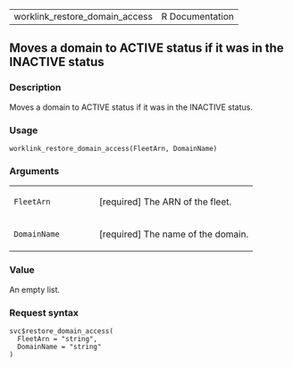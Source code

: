 <table style="width: 100%;">
<tbody>
<tr class="odd">
<td>worklink_restore_domain_access</td>
<td style="text-align: right;">R Documentation</td>
</tr>
</tbody>
</table>

## Moves a domain to ACTIVE status if it was in the INACTIVE status

### Description

Moves a domain to ACTIVE status if it was in the INACTIVE status.

### Usage

    worklink_restore_domain_access(FleetArn, DomainName)

### Arguments

<table>
<colgroup>
<col style="width: 35%" />
<col style="width: 65%" />
</colgroup>
<tbody>
<tr class="odd">
<td><code
id="worklink_restore_domain_access_:_FleetArn">FleetArn</code></td>
<td><p>[required] The ARN of the fleet.</p></td>
</tr>
<tr class="even">
<td><code
id="worklink_restore_domain_access_:_DomainName">DomainName</code></td>
<td><p>[required] The name of the domain.</p></td>
</tr>
</tbody>
</table>

### Value

An empty list.

### Request syntax

    svc$restore_domain_access(
      FleetArn = "string",
      DomainName = "string"
    )
